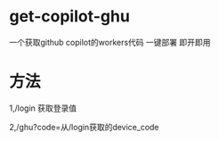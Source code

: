 # get-copilot-ghu
一个获取github copilot的workers代码 一键部署 即开即用
# 方法
1,/login 获取登录值

2,/ghu?code=从/login获取的device_code
